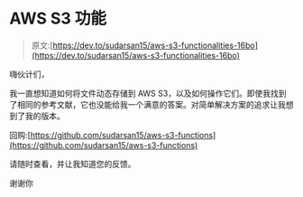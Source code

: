 # AWS S3 功能

> 原文:[https://dev.to/sudarsan15/aws-s3-functionalities-16bo](https://dev.to/sudarsan15/aws-s3-functionalities-16bo)

嗨伙计们，

我一直想知道如何将文件动态存储到 AWS S3，以及如何操作它们。即使我找到了相同的参考文献，它也没能给我一个满意的答案。对简单解决方案的追求让我想到了我的版本。

回购:[https://github.com/sudarsan15/aws-s3-functions](https://github.com/sudarsan15/aws-s3-functions)

请随时查看，并让我知道您的反馈。

谢谢你